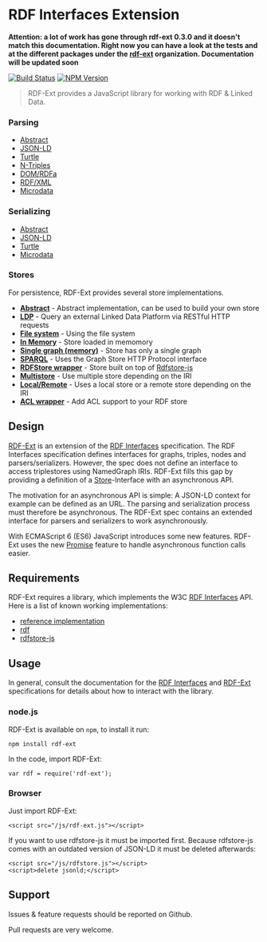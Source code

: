 # RDF Interfaces Extension

**Attention: a lot of work has gone through rdf-ext 0.3.0 and it doesn't match this documentation. Right now you can have a look at the tests and at the different packages under the [rdf-ext](https://github.com/rdf-ext) organization. Documentation will be updated soon**

[![Build Status](https://travis-ci.org/rdf-ext/rdf-ext.svg?branch=master)](https://travis-ci.org/zazukoians/rdf-ext)
[![NPM Version](https://img.shields.io/npm/v/rdf-ext.svg?style=flat)](https://npm.im/rdf-ext)


> RDF-Ext provides a JavaScript library for working with RDF & Linked Data. 


### Parsing
* [Abstract](https://github.com/rdf-ext/rdf-parser-abstract)
* [JSON-LD](https://github.com/rdf-ext/rdf-parser-jsonld)
* [Turtle](https://github.com/rdf-ext/rdf-parser-n3)
* [N-Triples](https://github.com/rdf-ext/rdf-parser-n3)
* [DOM/RDFa](https://github.com/rdf-ext/rdf-parser-dom)
* [RDF/XML](https://github.com/rdf-ext/rdf-parser-rdfxml)
* [Microdata](https://github.com/rdf-ext/rdf-parser-microdata)

### Serializing
* [Abstract](https://github.com/rdf-ext/rdf-serializer-abstract)
* [JSON-LD](https://github.com/rdf-ext/rdf-serializer-jsonld)
* [Turtle](https://github.com/rdf-ext/rdf-serializer-ntriples)
* [Microdata](https://github.com/rdf-ext/rdf-serializer-sparql-update)

### Stores

For persistence, RDF-Ext provides several store implementations. 

- [**Abstract**](http://github.com/rdf-ext/rdf-store-abstract) - Abstract implementation, can be used to build your own store
- [**LDP**](http://github.com/rdf-ext/rdf-store-ldp) - Query an external Linked Data Platform via RESTful HTTP requests
- [**File system**](http://github.com/rdf-ext/rdf-store-fs) - Using the file system
- [**In Memory**](http://github.com/rdf-ext/rdf-store-inmemory) - Store loaded in memomory
- [**Single graph (memory)**](http://github.com/rdf-ext/rdf-store-singlegraph) - Store has only a single graph
- [**SPARQL**](http://github.com/rdf-ext/rdf-store-sparql) - Uses the Graph Store HTTP Protocol interface
- [**RDFStore wrapper**](http://github.com/rdf-ext/rdf-store-rdfstore-js) - Store built on top of [Rdfstore-js](http://github.com/antoniogarrote/rdfstore-js)
- [**Multistore**](http://github.com/nicola/rdf-store-multi) - Use multiple store depending on the IRI
- [**Local/Remote**](http://github.com/nicola/rdf-store-server) - Uses a local store or a remote store depending on the IRI
- [**ACL wrapper**](http://github.com/nicola/rdf-store-acl) - Add ACL support to your RDF store


## Design

[RDF-Ext](http://bergos.github.io/rdf-ext-spec/) is an extension of the [RDF Interfaces](http://www.w3.org/TR/rdf-interfaces/) specification. The RDF Interfaces specification defines interfaces for graphs, triples, nodes and parsers/serializers. However, the spec does not define an interface to access triplestores using NamedGraph IRIs. RDF-Ext fills this gap by providing a definition of a [Store](http://bergos.github.io/rdf-ext-spec/#store-1)-Interface with an asynchronous API.

The motivation for an asynchronous API is simple: A JSON-LD context for example can be defined as an URL. The parsing and serialization process must therefore be asynchronous. The RDF-Ext spec contains an extended interface for parsers and serializers to work asynchronously.

With ECMAScript 6 (ES6) JavaScript introduces some new features. RDF-Ext uses the new [Promise](https://developer.mozilla.org/en-US/docs/Web/JavaScript/Reference/Global_Objects/Promise) feature to handle asynchronous function calls easier.

## Requirements

RDF-Ext requires a library, which implements the W3C [RDF Interfaces](http://www.w3.org/TR/rdf-interfaces/) API.
Here is a list of known working implementations:

* [reference implementation](https://github.com/bergos/rdf-interfaces)
* [rdf](https://github.com/Acubed/node-rdf)
* [rdfstore-js](https://github.com/antoniogarrote/rdfstore-js)

## Usage

In general, consult the documentation for the [RDF Interfaces](http://www.w3.org/TR/rdf-interfaces/) and [RDF-Ext](http://bergos.github.io/rdf-ext-spec/) specifications for details about how to interact with the library.

### node.js

RDF-Ext is available on `npm`, to install it run:

	npm install rdf-ext

In the code, import RDF-Ext:

	var rdf = require('rdf-ext');

### Browser

Just import RDF-Ext:

	<script src="/js/rdf-ext.js"></script>

If you want to use rdfstore-js it must be imported first.
Because rdfstore-js comes with an outdated version of JSON-LD it must be deleted afterwards:

	<script src="/js/rdfstore.js"></script>
	<script>delete jsonld;</script>

## Support

Issues & feature requests should be reported on Github.

Pull requests are very welcome.


